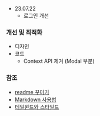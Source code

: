 - 23.07.22
    - 로그인 개선  

### 개선 및 최적화
- 디자인
- 코드
    - Context API 제거 (Modal 부분)

### 참조
- [readme 꾸미기](https://mfyz.com/github-page-is-the-most-important-place-as-a-developer-and-here-is-why-it-is-so-important/) 
- [Markdown 사용법](https://heropy.blog/2017/09/30/markdown/)
- [테일윈드와 스타일드](https://xpromx.me/blog/tailwinds-vs-styled-components)
